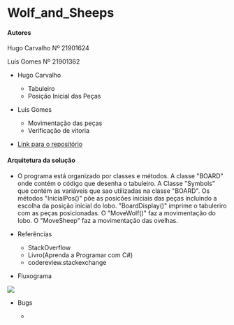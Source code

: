 # Wolf_and_Sheeps

#### Autores

Hugo Carvalho Nº 21901624

Luís Gomes Nº 21901362


- Hugo Carvalho
  - Tabuleiro
  - Posição Inicial das Peças

- Luis Gomes 
  - Movimentação das peças
  - Verificação de vitoria

- [Link para o repositório](https://github.com/malmaboy/Wolf_and_Sheeps/tree/master/Wolf_and_Sheeps)
  

#### Arquitetura da solução

- O programa está organizado por classes e métodos. A classe "BOARD" onde contém o código que desenha o tabuleiro. A Classe "Symbols" que contém as variáveis que sao utilizadas na classe "BOARD". Os métodos "InicialPos()" põe as posicões iniciais das peças incluindo a escolha da posição inicial do lobo. "BoardDisplay()" imprime o tabuleriro com as peças posicionadas. O "MoveWolf()" faz a movimentação do lobo. O "MoveSheep" faz a movimentação das ovelhas. 
  


- Referências

  - StackOverflow 
  - Livro(Aprenda a Programar com C#)
  - codereview.stackexchange

- Fluxograma

![](https://github.com/malmaboy/Images/blob/master/Flowchart.png)

- Bugs

    - 
